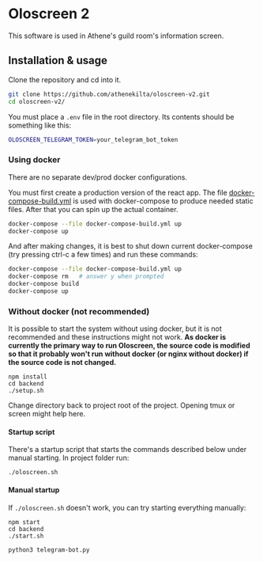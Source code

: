 # Oloscreen 2
This software is used in Athene's guild room's information screen.
## Installation & usage
Clone the repository and cd into it.

```bash
git clone https://github.com/athenekilta/oloscreen-v2.git
cd oloscreen-v2/
```

You must place a `.env` file in the root directory. Its contents should be something like this:
```bash
OLOSCREEN_TELEGRAM_TOKEN=your_telegram_bot_token
```

### Using docker
There are no separate dev/prod docker configurations.

You must first create a production version of the react app.
The file [docker-compose-build.yml](./docker-compose-build.yml) is used with docker-compose to produce needed static files.
After that you can spin up the actual container.
```bash
docker-compose --file docker-compose-build.yml up
docker-compose up
```
And after making changes, it is best to shut down current docker-compose (try pressing ctrl-c a few times) and run these commands:
```bash
docker-compose --file docker-compose-build.yml up
docker-compose rm   # answer y when prompted
docker-compose build
docker-compose up
```

### Without docker (not recommended)
It is possible to start the system without using docker, but it is not recommended and these instructions might not work. **As docker is currently the primary way to run Oloscreen, the source code is modified so that it probably won't run without docker (or nginx without docker) if the source code is not changed.**
```
npm install
cd backend
./setup.sh
```

Change directory back to project root of the project. Opening tmux or screen might help here.
#### Startup script
There's a startup script that starts the commands described below under manual starting.
In project folder run:
```
./oloscreen.sh
```
#### Manual startup
If `./oloscreen.sh` doesn't work, you can try starting everything manually:
```
npm start
cd backend
./start.sh
```
```
python3 telegram-bot.py
```
